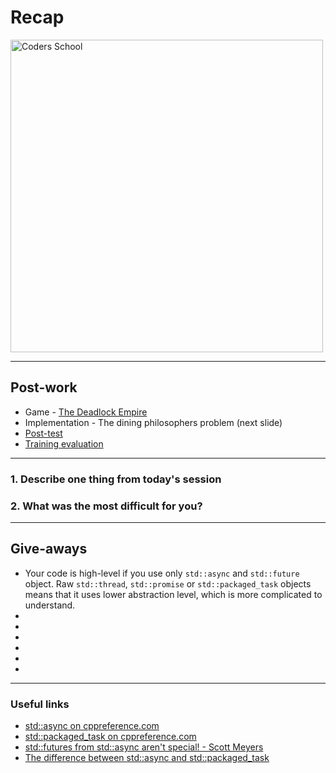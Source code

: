 <!-- .slide: data-background="#111111" -->

# Recap

<a href="https://coders.school">
    <img width="500" data-src="../coders_school_logo.png" alt="Coders School" class="plain">
</a>

___

## Post-work

* Game - [The Deadlock Empire](https://deadlockempire.github.io)
* Implementation - The dining philosophers problem (next slide)
* [Post-test](https://forms.gle/fXYA14PZaGKX5k1x5)
* [Training evaluation](https://forms.gle/ADXRttpAaZgW8KwM6)

___

### 1. Describe one thing from today's session

### 2. What was the most difficult for you?

___
<!-- .slide: style="font-size: .81em" -->

## Give-aways

* <!-- .element: class="fragment fade-in" --> Your code is high-level if you use only <code>std::async</code> and <code>std::future</code> object. Raw <code>std::thread</code>, <code>std::promise</code> or <code>std::packaged_task</code> objects means that it uses lower abstraction level, which is more complicated to understand.
* <!-- .element: class="fragment fade-in" -->
* <!-- .element: class="fragment fade-in" -->
* <!-- .element: class="fragment fade-in" -->
* <!-- .element: class="fragment fade-in" -->
* <!-- .element: class="fragment fade-in" -->
* <!-- .element: class="fragment fade-in" -->

___

### Useful links

* <!-- .element: class="fragment fade-in" --> <a href="https://en.cppreference.com/w/cpp/thread/async">std::async on cppreference.com</a>
* <!-- .element: class="fragment fade-in" --> <a href="https://en.cppreference.com/w/cpp/thread/packaged_task">std::packaged_task on cppreference.com</a>
* <!-- .element: class="fragment fade-in" --> <a href="http://scottmeyers.blogspot.com/2013/03/stdfutures-from-stdasync-arent-special.html">std::futures from std::async aren't special! - Scott Meyers</a>
* <!-- .element: class="fragment fade-in" --> <a href=https://stackoverflow.com/questions/18143661/what-is-the-difference-between-packaged-task-and-async">The difference between std::async and std::packaged_task</a>

